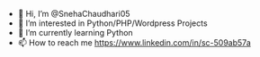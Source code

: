 - 👋 Hi, I’m @SnehaChaudhari05
- 👀 I’m interested in Python/PHP/Wordpress Projects
- 🌱 I’m currently learning Python
- 📫 How to reach me https://www.linkedin.com/in/sc-509ab57a

<!---
SnehaChaudhari05/SnehaChaudhari05 is a ✨ special ✨ repository because its `README.md` (this file) appears on your GitHub profile.
You can click the Preview link to take a look at your changes.
--->
